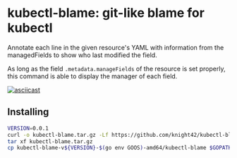 kubectl-blame: git-like blame for kubectl
======

Annotate each line in the given resource's YAML with information from the managedFields
to show who last modified the field.

As long as the field `.metadata.manageFields` of the resource is set properly, this command
is able to display the manager of each field.

[![asciicast](https://asciinema.org/a/375008.svg)](https://asciinema.org/a/375008)

## Installing

```bash
VERSION=0.0.1
curl -o kubectl-blame.tar.gz -Lf https://github.com/knight42/kubectl-blame/releases/download/v${VERSION}/kubectl-blame-v${VERSION}-$(go env GOOS)-amd64.tar.gz
tar xf kubectl-blame.tar.gz
cp kubectl-blame-v${VERSION}-$(go env GOOS)-amd64/kubectl-blame $GOPATH/bin/
```
